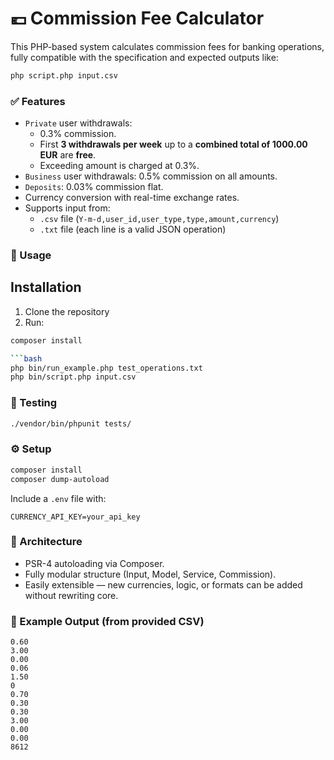 # 💶 Commission Fee Calculator

This PHP-based system calculates commission fees for banking operations, fully compatible with the specification and expected outputs like:

```bash
php script.php input.csv
```

### ✅ Features

- `Private` user withdrawals:
  - 0.3% commission.
  - First **3 withdrawals per week** up to a **combined total of 1000.00 EUR** are **free**.
  - Exceeding amount is charged at 0.3%.
- `Business` user withdrawals: 0.5% commission on all amounts.
- `Deposits`: 0.03% commission flat.
- Currency conversion with real-time exchange rates.
- Supports input from:
  - `.csv` file (`Y-m-d,user_id,user_type,type,amount,currency`)
  - `.txt` file (each line is a valid JSON operation)

### 🧩 Usage

## Installation

1. Clone the repository
2. Run:

```bash
composer install

```bash
php bin/run_example.php test_operations.txt
php bin/script.php input.csv
```

### 🧪 Testing

```bash
./vendor/bin/phpunit tests/
```

### ⚙️ Setup

```bash
composer install
composer dump-autoload
```

Include a `.env` file with:

```
CURRENCY_API_KEY=your_api_key
```

### 📐 Architecture

- PSR-4 autoloading via Composer.
- Fully modular structure (Input, Model, Service, Commission).
- Easily extensible — new currencies, logic, or formats can be added without rewriting core.

### 📎 Example Output (from provided CSV)

```
0.60
3.00
0.00
0.06
1.50
0
0.70
0.30
0.30
3.00
0.00
0.00
8612
```
